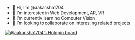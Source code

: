 - 👋 Hi, I’m @aakansha1704
- 👀 I’m interested in Web Development, AR, VR
- 🌱 I’m currently learning Computer Vision
- 💞️ I’m looking to collaborate on interesting related projects

[![@aakansha1704's Holopin board](https://holopin.me/aakansha1704)](https://holopin.io/@aakansha1704)
<!---
aakansha1704/aakansha1704 is a ✨ special ✨ repository because its `README.md` (this file) appears on your GitHub profile.
You can click the Preview link to take a look at your changes.
--->
